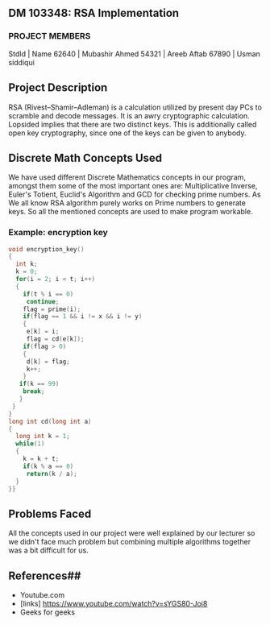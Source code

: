 ## DM 103348: RSA Implementation
### PROJECT MEMBERS ###
StdId | Name
62640 | Mubashir Ahmed 
54321 | Areeb Aftab
67890 | Usman siddiqui

## Project Description ##
RSA (Rivest–Shamir–Adleman) is a calculation utilized by present day PCs to scramble and decode messages. It is an awry cryptographic calculation. Lopsided implies that there are two distinct keys. This is additionally called open key cryptography, since one of the keys can be given to anybody.
## Discrete Math Concepts Used ##
We have used different Discrete Mathematics concepts in our program, amongst them some of the most important ones are:
Multiplicative Inverse, Euler's Totient, Euclid's Algorithm and GCD for checking prime numbers. As We all know RSA algorithm purely works on Prime numbers to generate keys. So all the mentioned concepts are used to make program workable.
### Example: encryption key
```C language
void encryption_key()
{
  int k;
  k = 0;
  for(i = 2; i < t; i++)
  {
    if(t % i == 0)
     continue;
    flag = prime(i);
    if(flag == 1 && i != x && i != y)
    {
     e[k] = i;
     flag = cd(e[k]);
    if(flag > 0)
    {
     d[k] = flag;
     k++;
    }
   if(k == 99)
    break;
   }
 }
}
long int cd(long int a)
{
  long int k = 1;
  while(1)
  {
    k = k + t;
    if(k % a == 0)
     return(k / a);
  }
}}
```
## Problems Faced
All the concepts used in our project were well explained by our lecturer so we didn't face much problem but combining multiple algorithms together was a bit difficult for us.
## References##
* Youtube.com 
* [links] https://www.youtube.com/watch?v=sYGS80-Joi8
* Geeks for geeks

